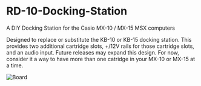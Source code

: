 # RD-10-Docking-Station
A DIY Docking Station for the Casio MX-10 / MX-15 MSX computers

Designed to replace or substitute the KB-10 or KB-15 docking station.  This provides two additional cartridge slots, +/12V rails for those cartridge slots, and an audio input.  Future releases may expand this design.  For now, consider it a way to have more than one catridge in your MX-10 or MX-15 at a time.

![Board](https://user-images.githubusercontent.com/45840007/149648978-a7b48527-80b2-425f-99db-0caf30545570.JPG)
